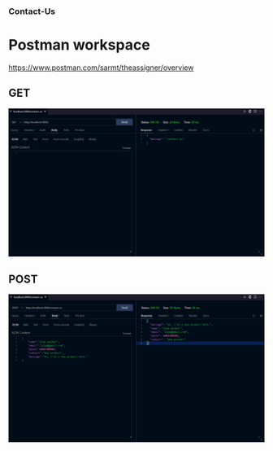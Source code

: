 ### Contact-Us
# Postman workspace 
https://www.postman.com/sarmt/theassigner/overview

## GET
![Get @contact-us](get-request.png)

## POST
![Post @contact-us](post-request.png)

